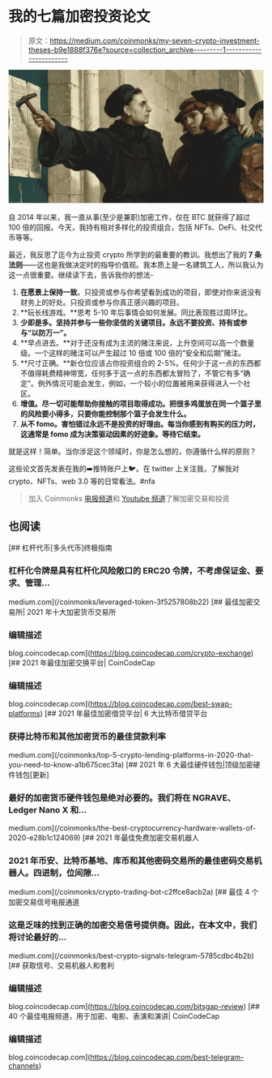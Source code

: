 # 我的七篇加密投资论文

> 原文：<https://medium.com/coinmonks/my-seven-crypto-investment-theses-b9e1888f376e?source=collection_archive---------1----------------------->

![](img/472cbc80b7338a6fdf7d62cb9b44d2cb.png)

自 2014 年以来，我一直从事(至少是兼职)加密工作，仅在 BTC 就获得了超过 100 倍的回报。今天，我持有相对多样化的投资组合，包括 NFTs、DeFi、社交代币等等。

最近，我反思了迄今为止投资 crypto 所学到的最重要的教训。我想出了我的 **7 条法则**——这也是我做决定时的指导价值观。我本质上是一名建筑工人，所以我认为这一点很重要。继续读下去，告诉我你的想法-

1.  **在愿景上保持一致**。只投资或参与你希望看到成功的项目，即使对你来说没有财务上的好处。只投资或参与你真正感兴趣的项目。
2.  **玩长线游戏。**思考 5-10 年后事情会如何发展。同比表现胜过周环比。
3.  **少即是多。坚持并参与一些你坚信的关键项目。永远不要投资、持有或参与“以防万一”。**
4.  **早点进去。**对于还没有成为主流的赌注来说，上升空间可以高一个数量级。一个这样的赌注可以产生超过 10 倍或 100 倍的“安全和后期”赌注。
5.  **尺寸正确。**新仓位应该占你投资组合的 2-5%。任何少于这一点的东西都不值得耗费精神带宽，任何多于这一点的东西都太冒险了，不管它有多“确定”。例外情况可能会发生，例如，一个较小的位置被用来获得进入一个社区。
6.  **增值。尽一切可能帮助你接触的项目取得成功。把很多鸡蛋放在同一个篮子里的风险要小得多，只要你能控制那个篮子会发生什么。**
7.  **从不 fomo。害怕错过永远不是投资的好理由。每当你感到有购买的压力时，这通常是 fomo 成为决策驱动因素的好迹象。等待它结束。**

就是这样！简单。当你涉足这个领域时，你是怎么想的，你遵循什么样的原则？

这些论文首先发表在我的➡️推特账户上🐦。在 twitter 上关注我，了解我对 crypto、NFTs、web 3.0 等的日常看法。#nfa

> 加入 Coinmonks [电报频道](https://t.me/coincodecap)和 [Youtube 频道](https://www.youtube.com/c/coinmonks/videos)了解加密交易和投资

## 也阅读

[](/coinmonks/leveraged-token-3f5257808b22) [## 杠杆代币[多头代币]终极指南

### 杠杆化令牌是具有杠杆化风险敞口的 ERC20 令牌，不考虑保证金、要求、管理…

medium.com](/coinmonks/leveraged-token-3f5257808b22) [](https://blog.coincodecap.com/crypto-exchange) [## 最佳加密交易所| 2021 年十大加密货币交易所

### 编辑描述

blog.coincodecap.com](https://blog.coincodecap.com/crypto-exchange) [](https://blog.coincodecap.com/best-swap-platforms) [## 2021 年最佳加密交换平台| CoinCodeCap

### 编辑描述

blog.coincodecap.com](https://blog.coincodecap.com/best-swap-platforms) [](/coinmonks/top-5-crypto-lending-platforms-in-2020-that-you-need-to-know-a1b675cec3fa) [## 2021 年最佳加密借贷平台| 6 大比特币借贷平台

### 获得比特币和其他加密货币的最佳贷款利率

medium.com](/coinmonks/top-5-crypto-lending-platforms-in-2020-that-you-need-to-know-a1b675cec3fa) [](/coinmonks/the-best-cryptocurrency-hardware-wallets-of-2020-e28b1c124069) [## 2021 年 6 大最佳硬件钱包|顶级加密硬件钱包[更新]

### 最好的加密货币硬件钱包是绝对必要的。我们将在 NGRAVE、Ledger Nano X 和…

medium.com](/coinmonks/the-best-cryptocurrency-hardware-wallets-of-2020-e28b1c124069) [](/coinmonks/crypto-trading-bot-c2ffce8acb2a) [## 2021 年最佳免费加密交易机器人

### 2021 年币安、比特币基地、库币和其他密码交易所的最佳密码交易机器人。四进制，位间隙…

medium.com](/coinmonks/crypto-trading-bot-c2ffce8acb2a) [](/coinmonks/best-crypto-signals-telegram-5785cdbc4b2b) [## 最佳 4 个加密交易信号电报通道

### 这是乏味的找到正确的加密交易信号提供商。因此，在本文中，我们将讨论最好的…

medium.com](/coinmonks/best-crypto-signals-telegram-5785cdbc4b2b) [](https://blog.coincodecap.com/bitsgap-review) [## 获取信号、交易机器人和套利

### 编辑描述

blog.coincodecap.com](https://blog.coincodecap.com/bitsgap-review) [](https://blog.coincodecap.com/best-telegram-channels) [## 40 个最佳电报频道，用于加密、电影、表演和演讲| CoinCodeCap

### 编辑描述

blog.coincodecap.com](https://blog.coincodecap.com/best-telegram-channels)